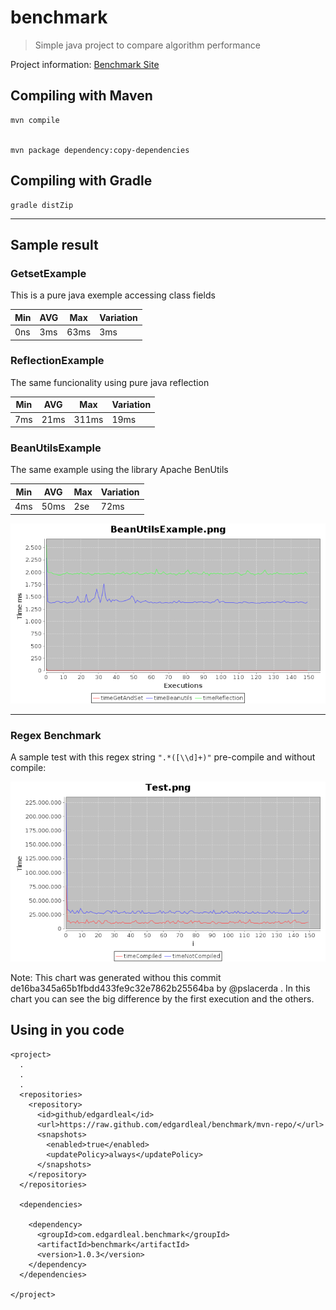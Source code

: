 # benchmark
> Simple java project to compare algorithm performance

Project information: [Benchmark Site](https://edgardleal.github.io/benchmark/)

## Compiling with Maven 

    mvn compile


    mvn package dependency:copy-dependencies


## Compiling with Gradle 


    gradle distZip


---

## Sample result

###  GetsetExample  
This is a pure java exemple accessing class fields

| Min      | AVG       | Max       | Variation |
|----------|-----------|-----------|-----------|
|      0ns |      3ms  |     63ms  |      3ms  |


### ReflectionExample  
The same funcionality using pure java reflection

| Min      | AVG       | Max       | Variation |
|----------|-----------|-----------|-----------|
|      7ms |     21ms  |    311ms  |     19ms  |

### BeanUtilsExample  
 The same example using the library Apache BenUtils

| Min      | AVG       | Max       | Variation |
|----------|-----------|-----------|-----------|
|      4ms |     50ms  |      2se  |     72ms  |

![Sample](src/site/img/BeanUtilsExample.png)

---
###  Regex Benchmark
A sample test with this regex string ```".*([\\d]+)"``` pre-compile and without compile: 

![Sample](src/site/img/Test.png)

Note: This chart was generated withou this commit de16ba345a65b1fbdd433fe9c32e7862b25564ba by
@pslacerda . In this chart you can see the big difference by the first execution and the others.

## Using in you code


    <project>
      .
      .
      .
      <repositories>
        <repository>
          <id>github/edgardleal</id>
          <url>https://raw.github.com/edgardleal/benchmark/mvn-repo/</url>
          <snapshots>
            <enabled>true</enabled>
            <updatePolicy>always</updatePolicy>
          </snapshots>
        </repository>
      </repositories>
    
      <dependencies>
    
        <dependency>
          <groupId>com.edgardleal.benchmark</groupId>
          <artifactId>benchmark</artifactId>
          <version>1.0.3</version>
        </dependency>
      </dependencies>
    
    </project>


